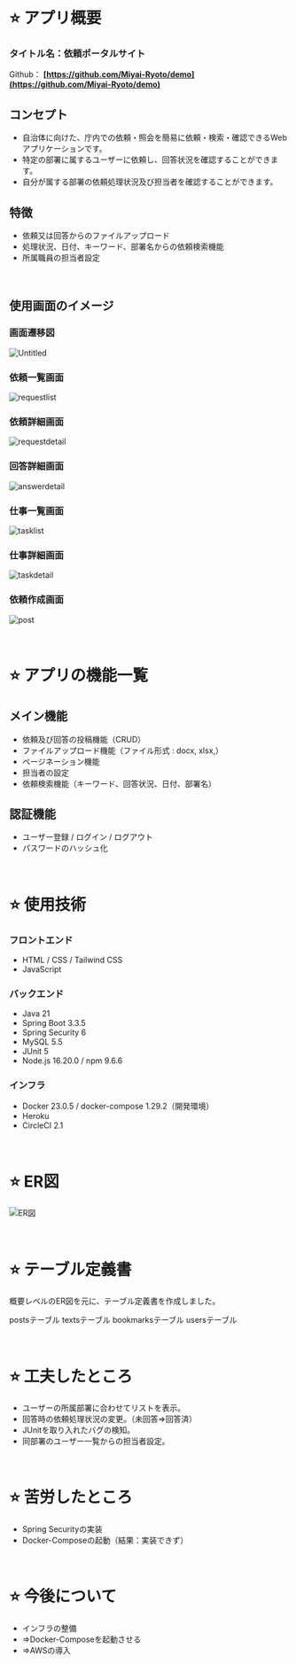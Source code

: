 # ⭐️ アプリ概要
### タイトル名：依頼ポータルサイト
Github：
**[https://github.com/Miyai-Ryoto/demo](https://github.com/Miyai-Ryoto/demo)**

## コンセプト
 - 自治体に向けた、庁内での依頼・照会を簡易に依頼・検索・確認できるWebアプリケーションです。
 - 特定の部署に属するユーザーに依頼し、回答状況を確認することができます。
 - 自分が属する部署の依頼処理状況及び担当者を確認することができます。

## 特徴
 - 依頼又は回答からのファイルアップロード
 - 処理状況、日付、キーワード、部署名からの依頼検索機能
 - 所属職員の担当者設定

<br>

## 使用画面のイメージ
### 画面遷移図
![Untitled](https://github.com/user-attachments/assets/76cedcc4-3768-48d7-aaf5-e24d0317808b)

### 依頼一覧画面
![requestlist](https://github.com/user-attachments/assets/3fc858f9-d4ad-4428-857d-7214ccc6a795)

### 依頼詳細画面
![requestdetail](https://github.com/user-attachments/assets/1c8322f8-94b6-49ca-a26f-6952ba356280)

### 回答詳細画面
![answerdetail](https://github.com/user-attachments/assets/a8ee860b-0325-4064-b32b-a6cd52b734f2)

### 仕事一覧画面
![tasklist](https://github.com/user-attachments/assets/336cd731-b447-4b25-9a79-1ca05ccf44c2)

### 仕事詳細画面
![taskdetail](https://github.com/user-attachments/assets/c0ba6ba0-4e01-4b97-a99b-906599204d84)

### 依頼作成画面
![post](https://github.com/user-attachments/assets/4565d22b-81c7-401b-8c69-203be37f926c)

<br>

# ⭐️ アプリの機能一覧
## メイン機能
 - 依頼及び回答の投稿機能（CRUD）
 - ファイルアップロード機能（ファイル形式 : docx, xlsx,）
 - ページネーション機能
 - 担当者の設定
 - 依頼検索機能（キーワード、回答状況、日付、部署名）

## 認証機能
 - ユーザー登録 / ログイン / ログアウト
 - パスワードのハッシュ化

 <br>

# ⭐️ 使用技術

### フロントエンド
- HTML / CSS / Tailwind CSS
- JavaScript

### バックエンド
- Java 21
- Spring Boot 3.3.5
- Spring Security 6
- MySQL 5.5
- JUnit 5
- Node.js 16.20.0 / npm 9.6.6

### インフラ

- Docker 23.0.5 / docker-compose 1.29.2（開発環境）
- Heroku
- CircleCI 2.1

<br>

# ⭐️ ER図
![ER図](https://github.com/user-attachments/assets/0e584865-780a-4001-a72a-51f96706921b)

<br>

# ⭐️ テーブル定義書
概要レベルのER図を元に、テーブル定義書を作成しました。

postsテーブル
textsテーブル
bookmarksテーブル
usersテーブル

<br>

# ⭐️ 工夫したところ
 - ユーザーの所属部署に合わせてリストを表示。
 - 回答時の依頼処理状況の変更。（未回答⇒回答済）
 - JUnitを取り入れたバグの検知。
 - 同部署のユーザー一覧からの担当者設定。

<br>

# ⭐️ 苦労したところ
 - Spring Securityの実装
 - Docker-Composeの起動（結果：実装できず）

<br>

# ⭐️ 今後について
 - インフラの整備
 - ⇒Docker-Composeを起動させる
 - ⇒AWSの導入
